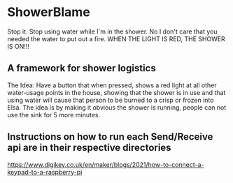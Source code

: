 # ShowerBlame
Stop it. Stop using water while I`m in the shower. No I don't care that you needed the water to put out a fire. WHEN THE LIGHT IS RED, THE SHOWER IS ON!!!


## A framework for shower logistics

The Idea: Have a button that when pressed, shows a red light at all other water-usage points in the house, showing that the shower is in use and that using water will cause that person to be burned to a crisp or frozen into Elsa. The idea is by making it obvious the shower is running, people can not use the sink for 5 more minutes.

## Instructions on how to run each Send/Receive api are in their respective directories

https://www.digikey.co.uk/en/maker/blogs/2021/how-to-connect-a-keypad-to-a-raspberry-pi